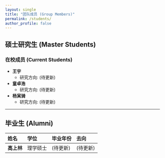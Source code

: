 ```yaml
---
layout: single
title: "团队成员 (Group Members)"
permalink: /students/
author_profile: false
---
```


## 硕士研究生 (Master Students)

### 在校成员 (Current Students)
*   **王宇**
    *   研究方向: (待更新)
*   **童卓浩**
    *   研究方向: (待更新)
*   **杨寅骑**
    *   研究方向: (待更新)

---

## 毕业生 (Alumni)

| 姓名 | 学位 | 毕业年份 | 去向 |
| :--- | :--- | :--- | :--- |
| **高上林** | 理学硕士 | (待更新) | (待更新) | 